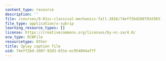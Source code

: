 ```yaml
---
content_type: resource
description: ''
file: /courses/8-01sc-classical-mechanics-fall-2016/74eff2bd260792d3031eec954894af7f_Idx3VgOpUDk.srt
file_type: application/x-subrip
learning_resource_types: []
license: https://creativecommons.org/licenses/by-nc-sa/4.0/
ocw_type: OCWFile
resourcetype: Other
title: 3play caption file
uid: 74eff2bd-2607-92d3-031e-ec954894af7f
---
```

